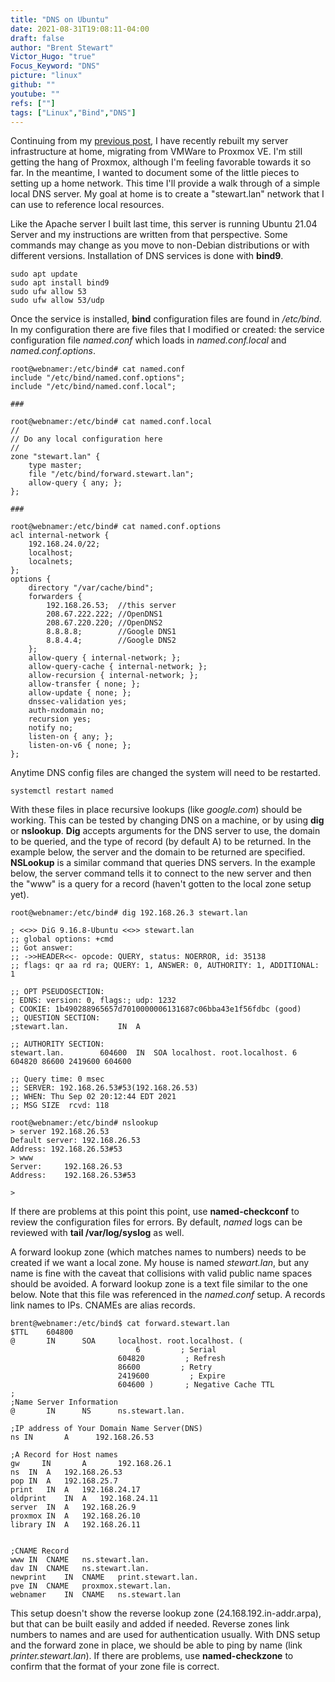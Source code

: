 ```yaml
---
title: "DNS on Ubuntu"
date: 2021-08-31T19:08:11-04:00
draft: false
author: "Brent Stewart"
Victor_Hugo: "true"
Focus_Keyword: "DNS"
picture: "linux"
github: ""
youtube: ""
refs: [""]
tags: ["Linux","Bind","DNS"]
---
```

Continuing from my [previous post](/posts/210830_apache/), I have recently rebuilt my server infrastructure at home, migrating from VMWare to Proxmox VE.  I'm still getting the hang of Proxmox, although I'm feeling favorable towards it so far.  In the meantime, I wanted to document some of the little pieces to setting up a home network.  This time I'll provide a walk through of a simple local DNS server.  My goal at home is to create a "stewart.lan" network that I can use to reference local resources.

Like the Apache server I built last time, this server is running Ubuntu 21.04 Server and my instructions are written from that perspective.  Some commands may change as you move to non-Debian distributions or with different versions.  Installation of DNS services is done with __bind9__.

    sudo apt update
    sudo apt install bind9
    sudo ufw allow 53
    sudo ufw allow 53/udp

Once the service is installed, __bind__ configuration files are found in _/etc/bind_.  In my configuration there are five files that I modified or created: the service configuration file _named.conf_ which loads in _named.conf.local_ and _named.conf.options_.

    root@webnamer:/etc/bind# cat named.conf
    include "/etc/bind/named.conf.options";
    include "/etc/bind/named.conf.local";

    ###

    root@webnamer:/etc/bind# cat named.conf.local
    //
    // Do any local configuration here
    //
    zone "stewart.lan" {
	    type master;
	    file "/etc/bind/forward.stewart.lan";
	    allow-query { any; };
    };

    ###
    
    root@webnamer:/etc/bind# cat named.conf.options 
    acl internal-network {
	    192.168.24.0/22;
	    localhost;
	    localnets;
    };
    options {
	    directory "/var/cache/bind";
	    forwarders {
		    192.168.26.53;  //this server
		    208.67.222.222; //OpenDNS1
		    208.67.220.220; //OpenDNS2
		    8.8.8.8;        //Google DNS1
		    8.8.4.4;        //Google DNS2
	    };
        allow-query { internal-network; };
	    allow-query-cache { internal-network; };
        allow-recursion { internal-network; };
        allow-transfer { none; };
        allow-update { none; };
        dnssec-validation yes;
        auth-nxdomain no;
        recursion yes;
        notify no;
        listen-on { any; };
        listen-on-v6 { none; };
    };
Anytime DNS config files are changed the system will need to be restarted.

    systemctl restart named


With these files in place recursive lookups (like _google.com_) should be working.  This can be tested by changing DNS on a machine, or by using __dig__ or __nslookup__.  __Dig__ accepts arguments for the DNS server to use, the domain to be queried, and the type of record (by default A) to be returned.  In the example below, the server and the domain to be returned are specified.   __NSLookup__ is a similar command that queries DNS servers.  In the example below, the server command tells it to connect to the new server and then the "www" is a query for a record (haven't gotten to the local zone setup yet).  

    root@webnamer:/etc/bind# dig 192.168.26.3 stewart.lan

    ; <<>> DiG 9.16.8-Ubuntu <<>> stewart.lan
    ;; global options: +cmd
    ;; Got answer:
    ;; ->>HEADER<<- opcode: QUERY, status: NOERROR, id: 35138
    ;; flags: qr aa rd ra; QUERY: 1, ANSWER: 0, AUTHORITY: 1, ADDITIONAL: 1

    ;; OPT PSEUDOSECTION:
    ; EDNS: version: 0, flags:; udp: 1232
    ; COOKIE: 1b490288965657d7010000006131687c06bba43e1f56fdbc (good)
    ;; QUESTION SECTION:
    ;stewart.lan.			IN	A

    ;; AUTHORITY SECTION:
    stewart.lan.		604600	IN	SOA	localhost. root.localhost. 6 604820 86600 2419600 604600

    ;; Query time: 0 msec
    ;; SERVER: 192.168.26.53#53(192.168.26.53)
    ;; WHEN: Thu Sep 02 20:12:44 EDT 2021
    ;; MSG SIZE  rcvd: 118

    root@webnamer:/etc/bind# nslookup
    > server 192.168.26.53
    Default server: 192.168.26.53
    Address: 192.168.26.53#53
    > www
    Server:		192.168.26.53
    Address:	192.168.26.53#53

    > 

If there are problems at this point this point, use __named-checkconf__ to review the configuration files for errors.  By default, _named_ logs can be reviewed with __tail /var/log/syslog__ as well.

A forward lookup zone (which matches names to numbers) needs to be created if we want a local zone.  My house is named _stewart.lan_, but any name is fine with the caveat that collisions with valid public name spaces should be avoided.  A forward lookup zone is a text file similar to the one below.  Note that this file was referenced in the _named.conf_ setup.  A records link names to IPs.  CNAMEs are alias records.

    brent@webnamer:/etc/bind$ cat forward.stewart.lan
    $TTL    604800
    @       IN      SOA     localhost. root.localhost. (
                                6         ; Serial
                            604820         ; Refresh
                            86600         ; Retry
                            2419600         ; Expire
                            604600 )       ; Negative Cache TTL
    ;
    ;Name Server Information
    @       IN      NS      ns.stewart.lan.

    ;IP address of Your Domain Name Server(DNS)
    ns IN       A      192.168.26.53

    ;A Record for Host names
    gw     IN       A       192.168.26.1
    ns	IN	A	192.168.26.53
    pop	IN	A	192.168.25.7
    print	IN	A	192.168.24.17
    oldprint	IN	A	192.168.24.11
    server	IN	A	192.168.26.9
    proxmox	IN	A	192.168.26.10
    library	IN	A	192.168.26.11


    ;CNAME Record
    www	IN	CNAME	ns.stewart.lan.
    dav	IN	CNAME	ns.stewart.lan.
    newprint	IN	CNAME	print.stewart.lan.
    pve	IN	CNAME	proxmox.stewart.lan.
    webnamer	IN	CNAME	ns.stewart.lan


This setup doesn't show the reverse lookup zone (24.168.192.in-addr.arpa), but that can be built easily and added if needed.  Reverse zones link numbers to names and are used for authentication usually.  With DNS setup and the forward zone in place, we should be able to ping by name (link _printer.stewart.lan_).  If there are problems, use __named-checkzone__ to confirm that the format of your zone file is correct.